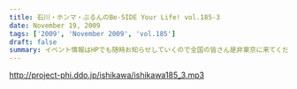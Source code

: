 ```yaml
---
title: 石川・ホンマ・ぶるんのBe-SIDE Your Life! vol.185-3
date: November 19, 2009
tags: ['2009', 'November 2009', 'vol.185']
draft: false
summary: イベント情報はHPでも随時お知らせしていくので全国の皆さん是非東京に来てください～～。NAMAE
---
```


http://project-phi.ddo.jp/ishikawa/ishikawa185_3.mp3